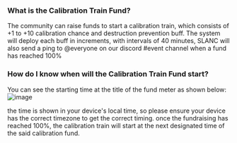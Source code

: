 ### What is the Calibration Train Fund?

The community can raise funds to start a calibration train, which consists of +1 to +10 calibration chance and destruction prevention buff.
The system will deploy each buff in increments, with intervals of 40 minutes, SLANC will also send a ping to @everyone on our discord #event channel when a fund has reached 100%

### How do I know when will the Calibration Train Fund start?

You can see the starting time at the title of the fund meter as shown below:
![image](https://github.com/DexterHuang/CyberCodeOnline/assets/18545294/af9a08d6-b5ad-4f34-af82-57caa48cd606)

the time is shown in your device's local time, so please ensure your device has the correct timezone to get the correct timing.
once the fundraising has reached 100%, the calibration train will start at the next designated time of the said calibration fund.
